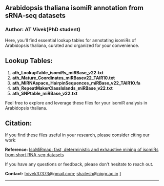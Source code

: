 

Arabidopsis thaliana isomiR annotation from sRNA-seq datasets
---

### **Author: AT Vivek(PhD student)**

 Here, you'll find essential lookup tables for annotating isomiRs of Arabidopsis thaliana, curated and organized for your convenience.

## Lookup Tables:

1. **ath_LookupTable_isomiRs_miRBase_v22.txt**
2. **ath_Mature_Coordinates_miRBasev22_TAIR10.txt**
3. **ath_MiRNAspace_HairpinSequences_miRBase_v22_TAIR10.fa**
4. **ath_RepeatMakerClassIslands_miRBase_v22.txt**
5. **ath_SNPtable_miRBase_v22.txt**

Feel free to explore and leverage these files for your isomiR analysis in Arabidopsis thaliana.

## Citation:

If you find these files useful in your research, please consider citing our work:


**Reference:**
[IsoMiRmap: fast, deterministic and exhaustive mining of isomiRs from short RNA-seq datasets](https://academic.oup.com/bioinformatics/article/37/13/1828/6104842)


If you have any questions or feedback, please don't hesitate to reach out.

**Contact:**
[vivek37373@gmail.com; shailesh@nipgr.ac.in ]

---

